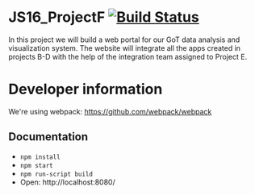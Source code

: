 # JS16_ProjectF [![Build Status](https://travis-ci.org/Rostlab/JS16_ProjectF.svg?branch=react)](https://travis-ci.org/Rostlab/JS16_ProjectF)
In this project we will build a web portal for our GoT data analysis and visualization system. The website will integrate all the apps created in projects B-D with the help of the integration team assigned to Project E.

# Developer information
We're using webpack: https://github.com/webpack/webpack
## Documentation
* `npm install`
* `npm start`
* `npm run-script build`
* Open: http://localhost:8080/
